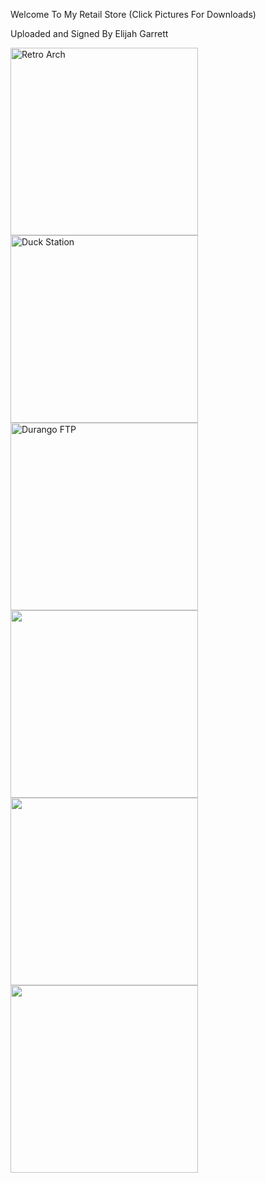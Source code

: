 <p>Welcome To My Retail Store (Click Pictures For Downloads)</p>

<p>Uploaded and Signed By Elijah Garrett</p>

<p><a href="ms-windows-store://pdp/?productid=9P47DRQ5RKNF"><img alt="Retro Arch" src="https://i.redd.it/8pbj5hx8hlj71.png" style="height:300px; width:300px" /></a><a href="ms-windows-store://pdp/?productid=9NCGHCX3SNXW"><img alt="Duck Station" src="https://www.gamespot.com/a/uploads/scale_landscape/1646/16465123/3868346-duckstation.jpg" style="height:300px; width:300px" /></a><a href="ms-windows-store://pdp/?productid=9P4B841C3Q3S"><img alt="Durango FTP" src="https://gamr13.github.io/img/FTP.jpg" style="height:300px; width:300px" /></a><a href="ms-windows-store://pdp/?productid=9P9VG3VGZ193"><img alt="" src="https://www.xda-developers.com/files/2021/12/AetherSX2-1900x700_c.jpg" style="height:300px; width:300px" /></a><a href="ms-windows-store://pdp/?productid=9P7X29M14MCX"><img alt="" src="https://ckeditor.com/apps/ckfinder/userfiles/files/xbsx2-sxfjete.png" style="height:300px; width:300px" /></a><a href="ms-windows-store://pdp/?productid=9NZ4F0176ML2"><img alt="" src="https://ckeditor.com/apps/ckfinder/userfiles/files/wallpaper_alena_velichko_08_1920x1080.jpg" style="height:300px; width:300px" /></a><a href="ms-windows-store://pdp/?productid=9P4B841C3Q3S"> </a></p>

